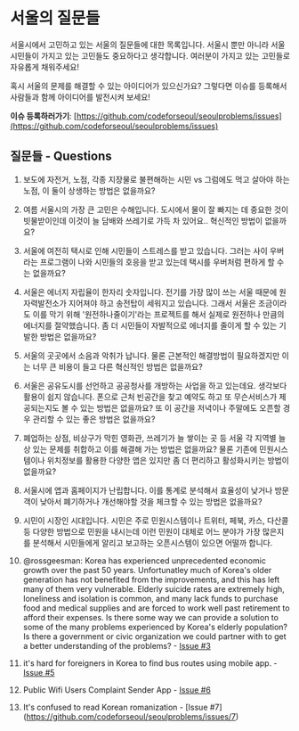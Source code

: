 서울의 질문들
==============
서울시에서 고민하고 있는 서울의 질문들에 대한 목록입니다. 서울시 뿐만 아니라 서울 시민들이 가지고 있는 고민들도 중요하다고 생각합니다. 여러분이 가지고 있는 고민들로 자유롭게 채워주세요!

혹시 서울의 문제를 해결할 수 있는 아이디어가 있으신가요? 그렇다면 이슈를 등록해서 사람들과 함께 아이디어를 발전시켜 보세요!

**이슈 등록하러가기**: [https://github.com/codeforseoul/seoulproblems/issues](https://github.com/codeforseoul/seoulproblems/issues)

## 질문들 - Questions

1. 보도에 자전거, 노점, 각종 지장물로 불편해하는 시민 vs 그럼에도 먹고 살아야 하는 노점, 이 둘이 상생하는 방법은 없을까요?

2. 여름 서울시의 가장 큰 고민은 수해입니다. 도시에서 물이 잘 빠지는 데 중요한 것이 빗물받이인데 이것이 늘 담배와 쓰레기로 가득 차 있어요.. 혁신적인 방법이 없을까요?

3. 서울에 여전히 택시로 인해 시민들이 스트레스를 받고 있습니다. 그러는 사이 우버라는 프로그램이 나와 시민들의 호응을 받고 있는데 택시를 우버처럼 편하게 할 수는 없을까요?

4. 서울은 에너지 자립율이 한자리 숫자입니다. 전기를 가장 많이 쓰는 서울 때문에 원자력발전소가 지어져야 하고 송전탑이 세워지고 있습니다. 그래서 서울은 조금이라도 이를 막기 위해 '원전하나줄이기'라는 프로젝트를 해서 실제로 원전하나 만큼의 에너지를 절약했습니다. 좀 더 시민들이 자발적으로 에너지를 줄이게 할 수 있는 기발한 방법은 없을까요?

5. 서울의 곳곳에서 소음과 악취가 납니다. 물론 근본적인 해결방법이 필요하겠지만 이는 너무 큰 비용이 들고 다른 혁신적인 방법은 없을까요?

6. 서울은 공유도시를 선언하고 공공청사를 개방하는 사업을 하고 있는데요. 생각보다 활용이 쉽지 않습니다. 폰으로 근처 빈공간을 찾고 예약도 하고 또 무슨서비스가 제공되는지도 볼 수 있는 방법은 없을까요? 또 이 공간을 저녁이나 주말에도 오픈할 경우 관리할 수 있는 좋은 방법은 없을까요?

7. 폐업하는 상점, 비상구가 막힌 영화관, 쓰레기가 늘 쌓이는 곳 등 서울 각 지역별 늘상 있는 문제를 취합하고 이를 해결해 가는 방법은 없을까요? 물론 기존에 민원시스템이나 위치정보를 활용한 다양한 앱은 있지만 좀 더 편리하고 활성화시키는 방법이 없을까요?

8. 서울시에 앱과 홈페이지가 난립합니다. 이를 통계로 분석해서 효율성이 낮거나 방문객이 낮아서 폐기하거나 개선해야할 것을 체크할 수 있는 방법은 없을까요?

9. 시민이 시장인 시대입니다. 시민은 주로 민원시스템이나 트위터, 페북, 카스, 다산콜 등 다양한 방법으로 민원을 내시는데 이런 민원이 대체로 어느 분야가 가장 많은지를 분석해서 시민들에게 알리고 보고하는 오픈시스템이 있으면 어떨까 합니다.

10. @rossgeesman: Korea has experienced unprecedented economic growth over the past 50 years. Unfortunatley much of Korea's older generation has not benefited from the improvements, and this has left many of them very vulnerable. Elderly suicide rates are extremely high, loneliness and isolation is common, and many lack funds to purchase food and medical supplies and are forced to work well past retirement to afford their expenses.
Is there some way we can provide a solution to some of the many problems experienced by Korea's elderly population? Is there a government or civic organization we could partner with to get a better understanding of the problems? - [Issue #3](https://github.com/codeforseoul/seoulproblems/issues/3)

11. it's hard for foreigners in Korea to find bus routes using mobile app. - [Issue #5](https://github.com/codeforseoul/seoulproblems/issues/5)

12. Public Wifi Users Complaint Sender App - [Issue #6](https://github.com/codeforseoul/seoulproblems/issues/6)

13. It's confused to read Korean romanization - [Issue #7] (https://github.com/codeforseoul/seoulproblems/issues/7)

